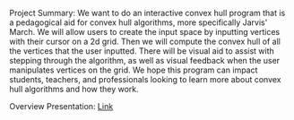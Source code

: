 Project Summary:
We want to do an interactive convex hull program that is a pedagogical aid for convex hull algorithms, more specifically Jarvis' March. We will allow users to create the input space by inputting vertices with their cursor on a 2d grid. Then we will compute the convex hull of all the vertices that the user inputted. There will be visual aid to assist with stepping through the algorithm, as well as visual feedback when the user manipulates vertices on the grid.
We hope this program can impact students, teachers, and professionals looking to learn more about convex hull algorithms and how they work.


Overview Presentation: [Link](https://docs.google.com/presentation/d/1IGUSs3jiw7tvtWwCVYN2ccwydr6XSA6lCWP3tGNwDr8/edit?usp=sharing)
